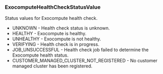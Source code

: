 ### ExocomputeHealthCheckStatusValue
Status values for Exocompute health check.

- UNKNOWN - Health check status is unknown.
- HEALTHY - Exocompute is healthy.
- UNHEALTHY - Exocompute is not healthy.
- VERIFYING - Health check is in progress.
- JOB_UNSUCCESSFUL - Health check job failed to determine the Exocompute health status.
- CUSTOMER_MANAGED_CLUSTER_NOT_REGISTERED - No customer managed cluster has been registered.
